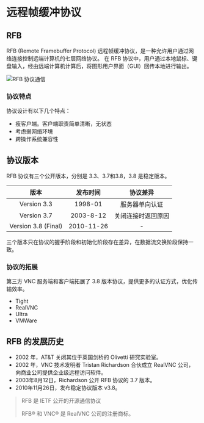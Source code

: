 # 远程帧缓冲协议

## RFB

RFB (Remote Framebuffer Protocol) 远程帧缓冲协议，是一种允许用户通过网络连接控制远端计算机的七层网络协议。
在 RFB 协议中，用户通过本地鼠标、键盘输入，经由远端计算机计算后，将图形用户界面（GUI）回传本地进行输出。

![RFB 协议通信](http://babeler-1251731700.cos.ap-shanghai.myqcloud.com/2021-08-07-085929.png)

### 协议特点

协议设计有以下几个特点：

- 瘦客户端。客户端职责简单清晰，无状态
- 考虑弱网络环境
- 跨操作系统兼容性

## 协议版本

RFB 协议有三个公开版本，分别是 3.3、3.7和3.8，3.8 是稳定版本。

版本 | 发布时间 | 协议差异
:---: | :---: | :---:
Version 3.3 | 1998-01 | 服务器单向认证
Version 3.7 | 2003-8-12 | 关闭连接时返回原因
Version 3.8 (Final) | 2010-11-26 | -

三个版本只在协议的握手阶段和初始化阶段存在差异，在数据流交换阶段保持一致。

### 协议的拓展

第三方 VNC 服务端和客户端拓展了 3.8 版本协议，提供更多的认证方式，优化传输效率。

- Tight
- RealVNC
- Ultra
- VMWare

## RFB 的发展历史

- 2002 年，AT&T 关闭其位于英国剑桥的 Olivetti 研究实验室。
- 2002 年，VNC 技术发明者 Tristan Richardson 合伙成立 RealVNC 公司，向商业公司提供企业级远程访问软件。
- 2003年8月12日，Richardson 公开 RFB 协议的 3.7 版本。
- 2010年11月26日，发布稳定协议版本 v3.8。

> RFB 是 IETF 公开的开源通信协议
> 
> RFB® 和 VNC® 是 RealVNC 公司的注册商标。
